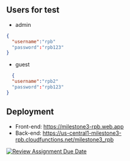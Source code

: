 ## Users for test
- admin
```json
{
  "username":"rpb"
  "password":"rpb123"
}
```
- guest
```json
  {
  "username":"rpb2"
  "password":"rpb123"
}
```
## Deployment
- Front-end: https://milestone3-rpb.web.app
- Back-end: https://us-central1-milestone3-rpb.cloudfunctions.net/milestone3_rpb

[![Review Assignment Due Date](https://classroom.github.com/assets/deadline-readme-button-24ddc0f5d75046c5622901739e7c5dd533143b0c8e959d652212380cedb1ea36.svg)](https://classroom.github.com/a/-Z3-Ss4P)
